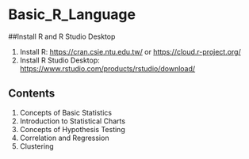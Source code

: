 # Basic_R_Language
##Install R and R Studio Desktop
1. Install R: https://cran.csie.ntu.edu.tw/ or https://cloud.r-project.org/
2. Install R Studio Desktop: https://www.rstudio.com/products/rstudio/download/
## Contents
1. Concepts of Basic Statistics
2. Introduction to Statistical Charts
3. Concepts of Hypothesis Testing
4. Correlation and Regression
5. Clustering
